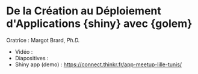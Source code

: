 # De la Création au Déploiement d'Applications {shiny} avec {golem}

Oratrice : Margot Brard, *Ph.D.*

- Vidéo : 
- Diapositives : 
- Shiny app (demo) : https://connect.thinkr.fr/app-meetup-lille-tunis/
